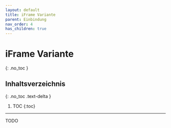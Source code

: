 ```yaml
---
layout: default
title: iFrame Variante
parent: Einbindung
nav_order: 4
has_children: true
---
```


# iFrame Variante
{: .no_toc }

## Inhaltsverzeichnis
{: .no_toc .text-delta }

1. TOC
{:toc}

---

TODO